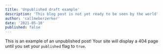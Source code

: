 ```yaml
---
title: 'Unpublished draft example'
description: 'This blog post is not yet ready to be seen by the world'
author: 'callmeberzerker'
date: '2021-05-10'
published: false
---
```


This is an example of an unpublished post! Your site will display a 404 page until you set your `published` flag to `true`.
